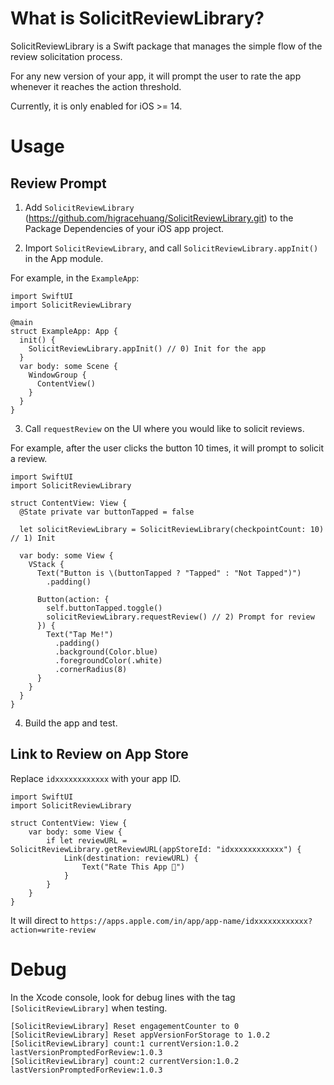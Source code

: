 # What is SolicitReviewLibrary?

SolicitReviewLibrary is a Swift package that manages the simple flow of the review solicitation process.

For any new version of your app, it will prompt the user to rate the app whenever it reaches the action threshold.

Currently, it is only enabled for iOS >= 14.

# Usage

## Review Prompt

1. Add `SolicitReviewLibrary` (https://github.com/higracehuang/SolicitReviewLibrary.git) to the Package Dependencies of your iOS app project.

2. Import `SolicitReviewLibrary`, and call `SolicitReviewLibrary.appInit()` in the App module.

For example, in the `ExampleApp`:

```
import SwiftUI
import SolicitReviewLibrary

@main
struct ExampleApp: App {
  init() {
    SolicitReviewLibrary.appInit() // 0) Init for the app
  }
  var body: some Scene {
    WindowGroup {
      ContentView()
    }
  }
}
```

3. Call `requestReview` on the UI where you would like to solicit reviews.

For example, after the user clicks the button 10 times, it will prompt to solicit a review.

```
import SwiftUI
import SolicitReviewLibrary

struct ContentView: View {
  @State private var buttonTapped = false
  
  let solicitReviewLibrary = SolicitReviewLibrary(checkpointCount: 10) // 1) Init
  
  var body: some View {
    VStack {
      Text("Button is \(buttonTapped ? "Tapped" : "Not Tapped")")
        .padding()
      
      Button(action: {
        self.buttonTapped.toggle()
        solicitReviewLibrary.requestReview() // 2) Prompt for review
      }) {
        Text("Tap Me!")
          .padding()
          .background(Color.blue)
          .foregroundColor(.white)
          .cornerRadius(8)
      }
    }
  }
}
```

4. Build the app and test.

## Link to Review on App Store

Replace `idxxxxxxxxxxxx` with your app ID.

```
import SwiftUI
import SolicitReviewLibrary

struct ContentView: View {
    var body: some View {
        if let reviewURL = SolicitReviewLibrary.getReviewURL(appStoreId: "idxxxxxxxxxxxx") {
            Link(destination: reviewURL) {
                Text("Rate This App 🙏")
            }
        }
    }
}
```

It will direct to `https://apps.apple.com/in/app/app-name/idxxxxxxxxxxxx?action=write-review`

# Debug

In the Xcode console, look for debug lines with the tag `[SolicitReviewLibrary]` when testing.

```
[SolicitReviewLibrary] Reset engagementCounter to 0
[SolicitReviewLibrary] Reset appVersionForStorage to 1.0.2
[SolicitReviewLibrary] count:1 currentVersion:1.0.2 lastVersionPromptedForReview:1.0.3
[SolicitReviewLibrary] count:2 currentVersion:1.0.2 lastVersionPromptedForReview:1.0.3
```
